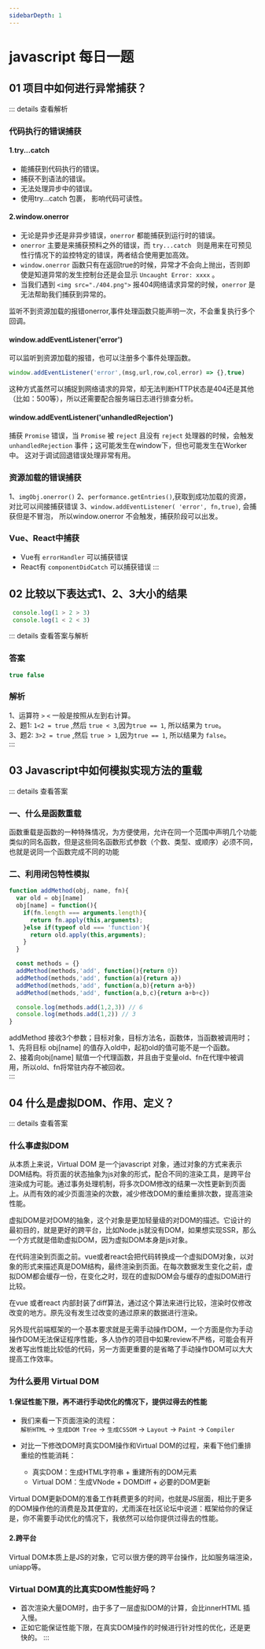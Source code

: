 ```yaml
---
sidebarDepth: 1
---
```


# javascript 每日一题

## 01 项目中如何进行异常捕获？

::: details 查看解析
  ### 代码执行的错误捕获

  #### 1.try...catch
  * 能捕获到代码执行的错误。
  * 捕获不到语法的错误。
  * 无法处理异步中的错误。
  * 使用try...catch 包裹， 影响代码可读性。

  #### 2.window.onerror

  * 无论是异步还是非异步错误，`onerror` 都能捕获到运行时的错误。
  * `onerror` 主要是来捕获预料之外的错误，而 `try...catch ` 则是用来在可预见性行情况下的监控特定的错误，两者结合使用更加高效。
  * `window.onerror` 函数只有在返回true的时候，异常才不会向上抛出，否则即使是知道异常的发生控制台还是会显示 `Uncaught Error: xxxx` 。
  * 当我们遇到 `<img src="./404.png">` 报404网络请求异常的时候，`onerror` 是无法帮助我们捕获到异常的。

  监听不到资源加载的报错onerror,事件处理函数只能声明一次，不会重复执行多个回调。
  

  #### window.addEventListener('error')

  可以监听到资源加载的报错，也可以注册多个事件处理函数。
  ``` js
  window.addEventListener('error',(msg,url,row,col,error) => {},true)
  ```
  这种方式虽然可以捕捉到网络请求的异常，却无法判断HTTP状态是404还是其他（比如：500等），所以还需要配合服务端日志进行排查分析。



  #### window.addEventListener('unhandledRejection')

  捕获 `Promise` 错误，当 `Promise` 被 `reject` 且没有 `reject` 处理器的时候，会触发 `unhandledRejection` 事件；这可能发生在window下，但也可能发生在Worker中。 这对于调试回退错误处理非常有用。


  ### 资源加载的错误捕获

  1、`imgObj.onerror()`
  2、`performance.getEntries()`,获取到成功加载的资源，对比可以间接捕获错误
  3、`window.addEventListener( 'error', fn,true)`, 会捕获但是不冒泡， 所以window.onerror 不会触发，捕获阶段可以出发。


  ### Vue、React中捕获

  * Vue有 `errorHandler` 可以捕获错误
  * React有 `componentDidCatch` 可以捕获错误
:::



## 02 比较以下表达式1、2、3大小的结果

```javascript
 console.log(1 > 2 > 3)
 console.log(1 < 2 < 3)
```
::: details 查看答案与解析
  ### 答案

  ``` javascript
  true false
  ```

  ### 解析
  1、运算符 `>` `<` 一般是按照从左到右计算。  
  2、题1: `1<2 = true` ,然后 `true < 3`,因为`true == 1`, 所以结果为 `true`。  
  3、题2: `3>2 = true` ,然后 `true > 1`,因为`true == 1`, 所以结果为 `false`。  
:::


## 03 Javascript中如何模拟实现方法的重载

::: details 查看答案
### 一、什么是函数重载

函数重载是函数的一种特殊情况，为方便使用，允许在同一个范围中声明几个功能类似的同名函数，但是这些同名函数形式参数（个数、类型、或顺序）必须不同，也就是说同一个函数完成不同的功能

### 二、利用闭包特性模拟

``` javascript
function addMethod(obj, name, fn){
  var old = obj[name]
  obj[name] = function(){
    if(fn.length === arguments.length){
      return fn.apply(this,arguments);
    }else if(typeof old === 'function'){
      return old.apply(this,arguments);
    }
  }

  const methods = {}
  addMethod(methods,'add', function(){return 0})
  addMethod(methods,'add', function(a){return a})
  addMethod(methods,'add', function(a,b){return a+b})
  addMethod(methods,'add', function(a,b,c){return a+b+c})

  console.log(methods.add(1,2,3)) // 6
  console.log(methods.add(1,2)) // 3
}

```

addMethod 接收3个参数；目标对象，目标方法名，函数体，当函数被调用时；  
1、先将目标 obj[name] 的值存入old中，起初old的值可能不是一个函数。  
2、接着向obj[name] 赋值一个代理函数，并且由于变量old、fn在代理中被调用，所以old、fn将常驻内存不被回收。  
:::


## 04 什么是虚拟DOM、作用、定义？

::: details 查看答案
### 什么事虚拟DOM
从本质上来说，Virtual DOM 是一个javascript 对象，通过对象的方式来表示DOM结构。将页面的状态抽象为js对象的形式，配合不同的渲染工具，是跨平台渲染成为可能。通过事务处理机制，将多次DOM修改的结果一次性更新到页面上。从而有效的减少页面渲染的次数，减少修改DOM的重绘重排次数，提高渲染性能。  

虚拟DOM是对DOM的抽象，这个对象是更加轻量级的对DOM的描述。它设计的最初目的，就是更好的跨平台，比如Node.js就没有DOM，如果想实现SSR，那么一个方式就是借助虚拟DOM，因为虚拟DOM本身是js对象。

在代码渲染到页面之前。vue或者react会把代码转换成一个虚拟DOM对象，以对象的形式来描述真是DOM结构，最终渲染到页面。在每次数据发生变化之前，虚拟DOM都会缓存一份，在变化之时，现在的虚拟DOM会与缓存的虚拟DOM进行比较。

在vue 或者react 内部封装了diff算法，通过这个算法来进行比较，渲染时仅修改 改变的地方。原先没有发生过改变的通过原来的数据进行渲染。

另外现代前端框架的一个基本要求就是无需手动操作DOM，一个方面是你为手动操作DOM无法保证程序性能，多人协作的项目中如果review不严格，可能会有开发者写出性能比较低的代码，另一方面更重要的是省略了手动操作DOM可以大大提高工作效率。

### 为什么要用 Virtual DOM
#### 1.保证性能下限，再不进行手动优化的情况下，提供过得去的性能
- 我们来看一下页面渲染的流程：  
 `解析HTML`  -> `生成DOM Tree` -> `生成CSSOM` -> `Layout` -> `Paint` -> `Compiler`

- 对比一下修改DOM时真实DOM操作和Virtual DOM的过程，来看下他们重排重绘的性能消耗：  
  - 真实DOM：生成HTML字符串 + 重建所有的DOM元素
  - Virtual DOM：生成VNode + DOMDiff + 必要的DOM更新

Virtual DOM更新DOM的准备工作耗费更多的时间，也就是JS层面，相比于更多的DOM操作他的消费是及其便宜的，尤雨溪在社区论坛中说道：框架给你的保证是，你不需要手动优化的情况下，我依然可以给你提供过得去的性能。

#### 2.跨平台
Virtual DOM本质上是JS的对象，它可以很方便的跨平台操作，比如服务端渲染，uniapp等。

### Virtual DOM真的比真实DOM性能好吗？
- 首次渲染大量DOM时，由于多了一层虚拟DOM的计算，会比innerHTML 插入慢。
- 正如它能保证性能下限，在真实DOM操作的时候进行针对性的优化，还是更快的。
:::
